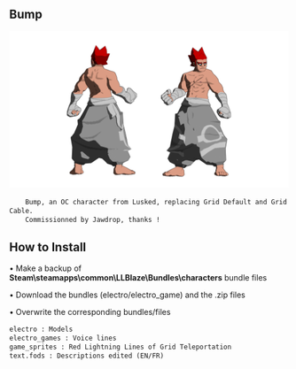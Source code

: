## Bump
![](Workfiles/Render.png)

		Bump, an OC character from Lusked, replacing Grid Default and Grid Cable.
		Commissionned by Jawdrop, thanks !
		
## How to Install
• Make a backup of **Steam\steamapps\common\LLBlaze\Bundles\characters** bundle files

• Download the bundles (electro/electro_game) and the .zip files

• Overwrite the corresponding bundles/files

	electro : Models
	electro_games : Voice lines
	game_sprites : Red Lightning Lines of Grid Teleportation
	text.fods : Descriptions edited (EN/FR)
